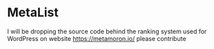 # MetaList
I will be dropping the source code behind the ranking system used for WordPress on website https://metamoron.io/ please contribute
